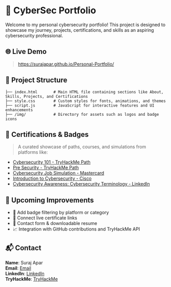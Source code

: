 
# 🚀 CyberSec Portfolio

Welcome to my personal cybersecurity portfolio! This project is designed to showcase my journey, projects, certifications, and skills as an aspiring cybersecurity professional.



## 🌐 Live Demo

> https://surajapar.github.io/Personal-Portfolio/



## 📁 Project Structure



```
├── index.html       # Main HTML file containing sections like About, Skills, Projects, and Certifications  
├── style.css        # Custom styles for fonts, animations, and themes  
├── script.js        # JavaScript for interactive features and UI enhancements  
├── /img/            # Directory for assets such as logos and badge icons  
```




## 🏅 Certifications & Badges

> A curated showcase of paths, courses, and simulations from platforms like:

- [Cybersecurity 101 - TryHackMe Path](https://tryhackme-certificates.s3-eu-west-1.amazonaws.com/THM-OMMJ5FFVQC.png)  
- [Pre Security - TryHackMe Path](https://tryhackme-certificates.s3-eu-west-1.amazonaws.com/THM-FKRV7GZBU0.png)  
- [Cybersecurity Job Simulation - Mastercard](https://forage-uploads-prod.s3.amazonaws.com/completion-certificates/mfxGwGDp6WkQmtmTf/vcKAB5yYAgvemepGQ_mfxGwGDp6WkQmtmTf_38mkzKpTSWJWPnqXn_1735152886527_completion_certificate.pdf)  
- [Introduction to Cybersecurity - Cisco](https://www.credly.com/badges/0fd13947-9171-4654-b21b-61b0fd3bc8b4)
- [Cybersecurity Awareness: Cybersecurity Terminology - LinkedIn](https://www.linkedin.com/learning/certificates/fb9cccf39d3581cfec4490951d32b7ba2ee3f553aa5b5a59e7dfacc81d6c1b42)



## 🚧 Upcoming Improvements

- 🎯 Add badge filtering by platform or category
- 🔗 Connect live certificate links
- 💬 Contact form & downloadable resume
- 📈 Integration with GitHub contributions and TryHackMe API



## 📬 Contact

**Name**: Suraj Apar  
**Email**: [Email](aparsuraj@gmail.com)  
**LinkedIn**: [LinkedIn](https://www.linkedin.com/in/surajapar)  
**TryHackMe**: [TryHackMe](https://tryhackme.com/p/surajapar)
